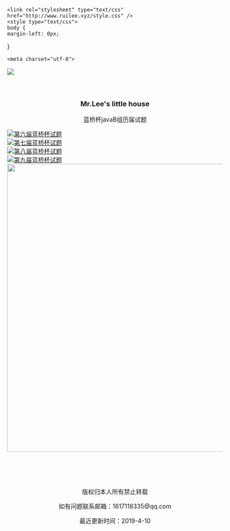 ﻿<!doctype html>
<html>
<head ><title>Mr.Lee's little house</title>
<link href="http://www.ruilee.xyz/Main/head/css/calendar1.css" rel="stylesheet"  type="text/css">

	<link rel="stylesheet" type="text/css" href="http://www.ruilee.xyz/style.css" />
	<style type="text/css">
	body {
	margin-left: 0px;
}
    </style>
	
	
	<meta charset="utf-8">
</head>

<body onLoad="time()">
<audio autoplay>
<source src="http://www.ruilee.xyz/lib/Music/Taylor Swift - Love Story.mp3">
</audio>
	<div id="BG" >
	<div id="head"><img src="http://www.ruilee.xyz/lib/photos/head_bg.jpg"><br/><br/><br/><h3 align="center">Mr.Lee's little house</h3>
	<div id="index" onClick="homepage()"></div>
	<div id="index2" onClick="suibi()"></div>
	<div id="index3" onClick="yutang()"></div>
	</div>
	<div id="photos">
	  <div id="ddd"><p align="center" id="p1id" >蓝桥杯javaB组历届试题</p></div>
		<div id="line1"><img src="http://www.ruilee.xyz/lib/photos/timg[4].png"  id="img1"><a href="Main/head/No.6(1).html"><span id="span1">第六届蓝桥杯试题</span></a></div>
		<div id="line2"><img src="http://www.ruilee.xyz/lib/photos/timg[4].png" id="img2"><a href="Main/head/No.6(1).html"><span id="span2">第七届蓝桥杯试题</span></a></div>
		<div id="line3"><img src="http://www.ruilee.xyz/lib/photos/timg[4].png" id="img3"><a href="Main/head/No.6(1).html"><span id="span3">第八届蓝桥杯试题</span></a></div>
		<div id="line4"><img src="http://www.ruilee.xyz/lib/photos/timg[4].png" id="img4"><a href="Main/head/No.6(1).html"><span id="span4">第九届蓝桥杯试题</span></a></div>
	</div>
<div id="right"><div id="calendar" class="calendar"></div>
<script src="http://www.ruilee.xyz/Main/head/js/jquery.min.js" ></script>
<script src="http://www.ruilee.xyz/Main/head/js/calendar.js"></script></div>
	<div id="underphotos"><img src="http://www.ruilee.xyz/lib/photos/capture_20190407192454508.jpg" alt="" width="1144" height="672" id="daqiang"/></div>
	<div id="bottom">
	  <div>
	    <p align="center" id="no1"><br>
<br>
<br>
<br>
版权归本人所有禁止转载</p>
	    <p align="center" id="no2">
如有问题联系邮箱：1617118335@qq.com</p>
	    <p align="center" id="no3">
最近更新时间：2019-4-10</p>
	    <p align="center" id="nowtime"></p>
	  </div>
	</div>
</div>
<script type="text/javascript">
		function homepage(){
			window.location.href="http://www.ruilee.xyz"
		}	
		function yutang(){
			window.location.href="http://www.ruilee.xyz/fishtown.html"
		}	
		function time(){
			var t= new Date();
			var year = t.getFullYear();
			var month = t.getMonth();
			var day= t.getDate();
			var hour =t.getHours();
			var min=t.getMinutes();
			var se=t.getSeconds();
			var x=document.getElementById("nowtime");
			x.innerHTML="现在时刻:"+year+"年"+month+"月"+day+"日"+hour+"点"+min+"分"+se+"秒";
			setTimeout('time()',1000);
		}
		window.onload=time();
	</script>
	</body>
</html>
